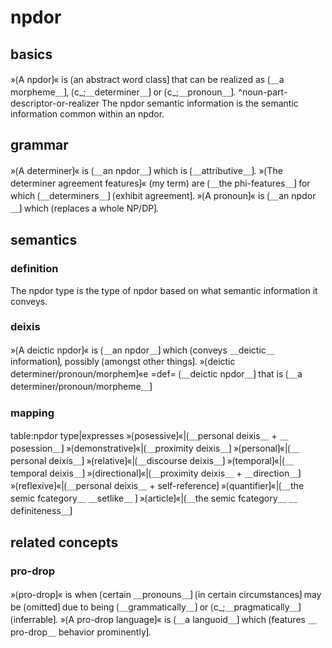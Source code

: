 # npdor

## basics

»⟮A npdor⟯« is ⟮an abstract word class⟯ that can be realized as ⟮＿a morpheme＿⟯, ⟮c_;＿determiner＿⟯ or ⟮c_;＿pronoun＿⟯.
^noun-part-descriptor-or-realizer
The npdor semantic information is the semantic information common within an npdor.

## grammar

»⟮A determiner⟯« is ⟮＿an npdor＿⟯ which is ⟮＿attributive＿⟯.
»⟮The determiner agreement features⟯« (my term) are ⟮＿the phi-features＿⟯ for which ⟮＿determiners＿⟯ ⟮exhibit agreement⟯.
»⟮A pronoun⟯« is ⟮＿an npdor＿⟯ which ⟮replaces a whole NP/DP⟯.

## semantics

### definition

The npdor type is the type of npdor based on what semantic information it conveys.

### deixis

»⟮A deictic npdor⟯« is ⟮＿an npdor＿⟯ which ⟮conveys ＿deictic＿ information⟯, possibly ⟮amongst other things⟯.
»⟮deictic determiner/pronoun/morphem⟯«e =def= ⟮＿deictic npdor＿⟯ that is ⟮＿a determiner/pronoun/morpheme＿⟯

### mapping

table:npdor type|expresses
»⟮posessive⟯«|⟮＿personal deixis＿ + ＿posession＿⟯
»⟮demonstrative⟯«|⟮＿proximity deixis＿⟯
»⟮personal⟯«|⟮＿personal deixis＿⟯
»⟮relative⟯«|⟮＿discourse deixis＿⟯
»⟮temporal⟯«|⟮＿temporal deixis＿⟯
»⟮directional⟯«|⟮＿proximity deixis＿ + ＿direction＿⟯
»⟮reflexive⟯«|⟮＿personal deixis＿ + self-reference⟯
»⟮quantifier⟯«|⟮＿the semic fcategory＿ ＿setlike＿ ⟯
»⟮article⟯«|⟮＿the semic fcategory＿ ＿definiteness＿⟯

## related concepts

### pro-drop

»⟮pro-drop⟯« is when ⟮certain ＿pronouns＿⟯ ⟮in certain circumstances⟯ may be ⟮omitted⟯ due to being ⟮＿grammatically＿⟯ or ⟮c_;＿pragmatically＿⟯ ⟮inferrable⟯. 
»⟮A pro-drop language⟯« is ⟮＿a languoid＿⟯ which ⟮features ＿pro-drop＿ behavior prominently⟯.
